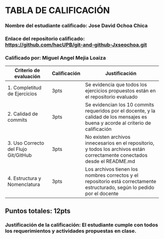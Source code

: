 # TABLA DE CALIFICACIÓN
### Nombre del estudiante calificado: Jose David Ochoa Chica
### Enlace del repositorio calificado: https://github.com/hacUPB/git-and-github-Jxseochoa.git
### Calificado por: Miguel Angel Mejia Loaiza
 
| Criterio de evaluación | Calificación | Justificación |
| -----------------------|--------------| -------------- |
| 1. Completitud de Ejercicios | 3pts | Se evidencia que todos los ejercicios propuestos están en el repositorio evaluado | 
| 2. Calidad de commits | 3pts | Se evidencian los 10 commits requeridos por el docente, y la calidad de los mensajes es buena y acorde al criterio de calificación | 
| 3. Uso Correcto del Flujo Git/GitHub | 3pts | No existen archivos innecesarios en el repositorio, y todos los archivos están correctamente conectados desde el README.md | 
| 4. Estructura y Nomenclatura | 3pts | Los archivos tienen los nombres correctos y el repositorio está correctamente estructurado, según lo pedido por el docente |
 
## **Puntos totales: 12pts**
### Justificación de la calificación: El estudiante cumple con todos los requerimientos y actividades propuestas en clase.